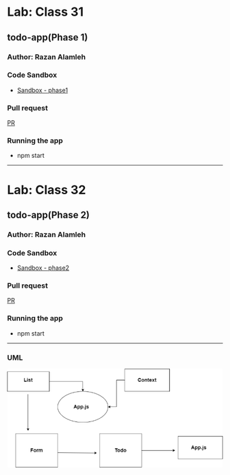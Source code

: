# Lab: Class 31

## todo-app(Phase 1)

### Author: Razan Alamleh

### Code Sandbox
- [Sandbox - phase1](https://codesandbox.io/s/currying-frog-9ml5y)

### Pull request
[PR](https://github.com/Razan-am/RESTy-API/pull/1)

### Running the app
- npm start

---------------------------------------------------------------------------------

# Lab: Class 32

## todo-app(Phase 2)

### Author: Razan Alamleh

### Code Sandbox
- [Sandbox - phase2](https://codesandbox.io/s/currying-frog-9ml5y)

### Pull request
[PR](https://github.com/Razan-am/RESTy-API/pull/1)

### Running the app
- npm start


---------------------------------------------------------------------------------------

### UML
![uml](./images/uml.png)